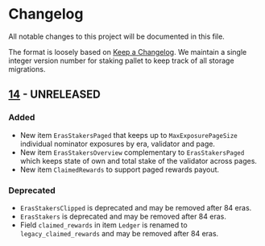 # Changelog

All notable changes to this project will be documented in this file.

The format is loosely based
on [Keep a Changelog](https://keepachangelog.com/en/1.0.0/). We maintain a
single integer version number for staking pallet to keep track of all storage
migrations.

## [14] - UNRELEASED

### Added

- New item `ErasStakersPaged` that keeps up to `MaxExposurePageSize`
  individual nominator exposures by era, validator and page.
- New item `ErasStakersOverview` complementary to `ErasStakersPaged` which keeps
  state of own and total stake of the validator across pages.
- New item `ClaimedRewards` to support paged rewards payout.

### Deprecated

- `ErasStakersClipped` is deprecated and may be removed after 84 eras.
- `ErasStakers` is deprecated and may be removed after 84 eras.
- Field `claimed_rewards` in item `Ledger` is renamed
  to `legacy_claimed_rewards` and may be removed after 84 eras.

[14]: https://github.com/paritytech/substrate/pull/13059
